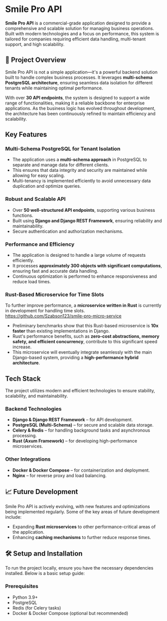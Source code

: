 # Smile Pro API  

**Smile Pro API** is a commercial-grade application designed to provide a comprehensive and scalable solution for managing business operations. Built with modern technologies and a focus on performance, this system is tailored for companies requiring efficient data handling, multi-tenant support, and high scalability.  

## 🚀 Project Overview  

Smile Pro API is not a simple application—it's a powerful backend solution built to handle complex business processes. It leverages **multi-schema PostgreSQL architecture**, ensuring seamless data isolation for different tenants while maintaining optimal performance.  

With over **30 API endpoints**, the system is designed to support a wide range of functionalities, making it a reliable backbone for enterprise applications. As the business logic has evolved throughout development, the architecture has been continuously refined to maintain efficiency and scalability.  

##  Key Features  

### **Multi-Schema PostgreSQL for Tenant Isolation**  
- The application uses a **multi-schema approach** in PostgreSQL to separate and manage data for different clients.  
- This ensures that data integrity and security are maintained while allowing for easy scaling.  
- Multi-tenancy is implemented efficiently to avoid unnecessary data duplication and optimize queries.  

### **Robust and Scalable API**  
- Over **50 well-structured API endpoints**, supporting various business functions.  
- Built using **Django and Django REST Framework**, ensuring reliability and maintainability.  
- Secure authentication and authorization mechanisms.  

### **Performance and Efficiency**  
- The application is designed to handle a large volume of requests efficiently.  
- It processes **approximately 300 objects with significant computations**, ensuring fast and accurate data handling.  
- Continuous optimization is performed to enhance responsiveness and reduce load times.  

### **Rust-Based Microservice for Time Slots**  
To further improve performance, a **microservice written in Rust** is currently in development for handling time slots.
https://github.com/Szabson123/smile-pro-micro-service

- Preliminary benchmarks show that this Rust-based microservice is **10x faster** than existing implementations in Django.  
- Rust's performance benefits, such as **zero-cost abstractions, memory safety, and efficient concurrency**, contribute to this significant speed increase.  
- This microservice will eventually integrate seamlessly with the main Django-based system, providing a **high-performance hybrid architecture**.  

## Tech Stack  

The project utilizes modern and efficient technologies to ensure stability, scalability, and maintainability.  

### Backend Technologies  
- **Django & Django REST Framework** – for API development.  
- **PostgreSQL (Multi-Schema)** – for secure and scalable data storage.  
- **Celery & Redis** – for handling background tasks and asynchronous processing.  
- **Rust (Axum Framework)** – for developing high-performance microservices.  

### Other Integrations  
- **Docker & Docker Compose** – for containerization and deployment.  
- **Nginx** – for reverse proxy and load balancing.  

## 📈 Future Development  

Smile Pro API is actively evolving, with new features and optimizations being implemented regularly. Some of the key areas of future development include:  

- Expanding **Rust microservices** to other performance-critical areas of the application.  
- Enhancing **caching mechanisms** to further reduce response times.  

## 🛠️ Setup and Installation  

To run the project locally, ensure you have the necessary dependencies installed. Below is a basic setup guide:  

### Prerequisites  
- Python 3.9+  
- PostgreSQL  
- Redis (for Celery tasks)  
- Docker & Docker Compose (optional but recommended)  
